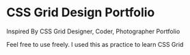 # CSS Grid Design Portfolio
Inspired By CSS Grid Designer, Coder, Photographer Portfolio

Feel free to use freely. I used this as practice to learn CSS Grid
